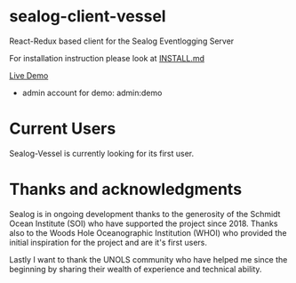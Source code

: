 # sealog-client-vessel
React-Redux based client for the Sealog Eventlogging Server

For installation instruction please look at [INSTALL.md](./INSTALL.md)

[Live Demo](https://sealog-vessel.oceandatatools.org)

- admin account for demo: admin:demo

# Current Users
Sealog-Vessel is currently looking for its first user.

# Thanks and acknowledgments
Sealog is in ongoing development thanks to the generosity of the Schmidt Ocean Institute (SOI) who have supported the project since 2018. Thanks also to the Woods Hole Oceanographic Institution (WHOI) who provided the initial inspiration for the project and are it's first users.

Lastly I want to thank the UNOLS community who have helped me since the beginning by sharing their wealth of experience and technical ability.

